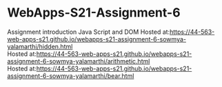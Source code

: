 # WebApps-S21-Assignment-6
Assignment introduction Java Script and DOM
Hosted at:https://44-563-web-apps-s21.github.io/webapps-s21-assignment-6-sowmya-yalamarthi/hidden.html
<br>
Hosted at:https://44-563-web-apps-s21.github.io/webapps-s21-assignment-6-sowmya-yalamarthi/arithmetic.html<br>
Hosted at:https://44-563-web-apps-s21.github.io/webapps-s21-assignment-6-sowmya-yalamarthi/bear.html

